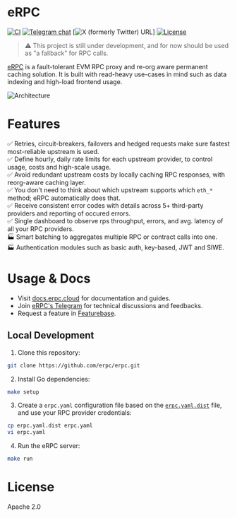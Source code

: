 # eRPC

[![CI][ci-badge]][ci-url]
[![Telegram chat][tg-badge]][tg-url]
[![X (formerly Twitter) URL](https://img.shields.io/twitter/url?url=https%3A%2F%2Fx.com%2Ferpc)]
[![License][license-badge]][license-url]

> ⚠️ This project is still under development, and for now should be used as "a fallback" for RPC calls.

[eRPC](https://erpc.cloud/) is a fault-tolerant EVM RPC proxy and re-org aware permanent caching solution. It is built with read-heavy use-cases in mind such as data indexing and high-load frontend usage.

![Architecture](./assets/hla-diagram.svg)

# Features

✅ Retries, circuit-breakers, failovers and hedged requests make sure fastest most-reliable upstream is used. <br/>
✅ Define hourly, daily rate limits for each upstream provider, to control usage, costs and high-scale usage.<br/>
✅ Avoid redundant upstream costs by locally caching RPC responses, with reorg-aware caching layer.<br/>
✅ You don't need to think about which upstream supports which `eth_*` method; eRPC automatically does that.<br/>
✅ Receive consistent error codes with details across 5+ third-party providers and reporting of occured errors.<br/>
✅ Single dashboard to observe rps throughput, errors, and avg. latency of all your RPC providers.<br/>
🏭 Smart batching to aggregates multiple RPC or contract calls into one.<br/>
🏭 Authentication modules such as basic auth, key-based, JWT and SIWE.<br/>

# Usage & Docs

- Visit [docs.erpc.cloud](https://docs.erpc.cloud) for documentation and guides.
- Join [eRPC's Telegram](https://t.me/+eEik0_G1VMhmN2U8) for technical discussions and feedbacks.
- Request a feature in [Featurebase](https://erpc.featurebase.app).

## Local Development

1. Clone this repository:

```bash
git clone https://github.com/erpc/erpc.git
```

2. Install Go dependencies:

```bash
make setup
```

3. Create a `erpc.yaml` configuration file based on the [`erpc.yaml.dist`](./erpc.yaml.dist) file, and use your RPC provider credentials:

```bash
cp erpc.yaml.dist erpc.yaml
vi erpc.yaml
```

4. Run the eRPC server:

```bash
make run
```

# License

Apache 2.0

[ci-badge]: https://img.shields.io/badge/CI-passing-brightgreen
[ci-url]: https://github.com/erpc/erpc/actions/workflows/development.yml
[tg-badge]: https://img.shields.io/endpoint?color=neon&logo=telegram&label=Chat&url=https%3A%2F%2Fmogyo.ro%2Fquart-apis%2Ftgmembercount%3Fchat_id%3Derpc_cloud
[tg-url]: https://t.me/erpc_cloud
[license-badge]: https://img.shields.io/github/license/erpc/erpc
[license-url]: https://github.com/erpc/erpc/blob/main/LICENSE

